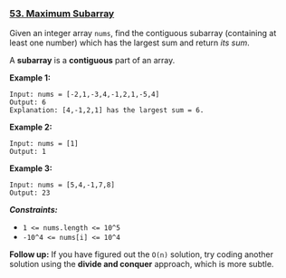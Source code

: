### [53. Maximum Subarray](https://leetcode.com/problems/maximum-subarray/)

Given an integer array `nums`,
find the contiguous subarray (containing at least one number)
which has the largest sum and return _its sum_.

A **subarray** is a **contiguous** part of an array.

**Example 1:**
  ```
  Input: nums = [-2,1,-3,4,-1,2,1,-5,4]
  Output: 6
  Explanation: [4,-1,2,1] has the largest sum = 6.
  ```

**Example 2:**
  ```
  Input: nums = [1]
  Output: 1
  ```

**Example 3:**
  ```
  Input: nums = [5,4,-1,7,8]
  Output: 23
  ```
  
_**Constraints:**_
- `1 <= nums.length <= 10^5`
- `-10^4 <= nums[i] <= 10^4`

**Follow up:** If you have figured out the `O(n)` solution,
try coding another solution using the **divide and conquer** approach, which is more subtle.